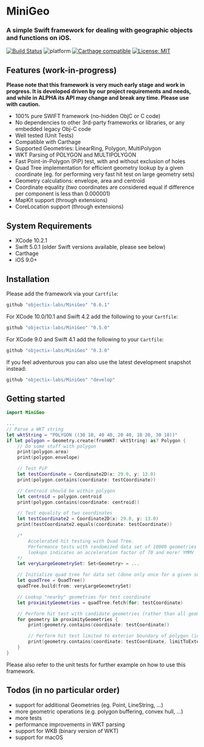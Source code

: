 # MiniGeo

### A simple Swift framework for dealing with geographic objects and functions on iOS.

[![Build Status](https://travis-ci.org/objectix-labs/MiniGeo.svg?branch=develop)](https://travis-ci.org/objectix-labs/MiniGeo)
![platform](https://img.shields.io/badge/platform-iOS-lightgray.svg)
[![Carthage compatible](https://img.shields.io/badge/Carthage-compatible-4BC51D.svg?style=flat)](https://github.com/Carthage/Carthage)
[![License: MIT](https://img.shields.io/badge/License-MIT-yellow.svg)](https://opensource.org/licenses/MIT)

## Features (work-in-progress)
**Please note that this framework is very much early stage and work in progress. It is developed driven by our project requirements and needs, and while in ALPHA its API may change and break any time. Please use with caution.**

* 100% pure SWIFT framework (no-hidden ObjC or C code)
* No dependencies to other 3rd-party frameworks or libraries, or any embedded legacy Obj-C code
* Well tested (Unit Tests)
* Compatible with Carthage
* Supported Geometries: LinearRing, Polygon, MultiPolygon
* WKT Parsing of POLYGON and MULTIPOLYGON
* Fast Point-in-Polygon (PiP) test, with and without exclusion of holes
* Quad Tree implementation for efficient geometry lookup by a given coordinate (eg. for performing very fast hit test on large geometry sets)
* Geometry calculations: envelope, area and centroid
* Coordinate equality (two coordinates are considered equal if difference per component is less than 0.000001)
* MapKit support (through extensions)
* CoreLocation support (through extensions)

## System Requirements
* XCode 10.2.1
* Swift 5.0.1 (older Swift versions available, please see below)
* Carthage
* iOS 9.0+

## Installation
Please add the framework via your `Cartfile`:
```bash
github "objectix-labs/MiniGeo" "0.6.1"
```

For XCode 10.0/10.1 and Swift 4.2 add the following to your `Cartfile`:
```bash
github "objectix-labs/MiniGeo" "0.5.0"
```

For XCode 9.0 and Swift 4.1 add the following to your `Cartfile`:
```bash
github "objectix-labs/MiniGeo" "0.3.0"
````

If you feel adventurous you can also use the latest development snapshot instead:
```bash
github "objectix-labs/MiniGeo" "develop"
````

## Getting started

```swift
import MiniGeo

...
// Parse a WKT string
let wktString = "POLYGON ((30 10, 40 40, 20 40, 10 20, 30 10))"
if let polygon = Geometry.create(fromWKT: wktString) as? Polygon {
    // Do some stuff with polygon
    print(polygon.area)
    print(polygon.envelope)

    // Test PiP
    let testCoordinate = Coordinate2D(x: 29.0, y: 13.0)
    print(polygon.contains(coordinate: testCoordinate))

    // Centroid should be within polygon
    let centroid = polygon.centroid
    print(polygon.contains(coordinate: centroid))

    // Test equality of two coordinates
    let testCoordinate2 = Coordinate2D(x: 29.0, y: 13.0)
    print(testCoordinate2.equals(coordinate: testCoordinate))

    /*
        Accelerated hit testing with Quad Tree.
        Performance tests with randomized data set of 10000 geometries with 10000 random coordinate 
        lookups indicates an acceleration factor of 70 and more! YMMV
    */
    let veryLargeGeometrySet: Set<Geometry> = ...

    // Initialize quad tree for data set (done only once for a given set!)
    let quadTree = QuadTree()
    quadTree.build(from: veryLargeGeometrySet)

    // Lookup "nearby" geometries for test coordinate
    let proximityGeometries = quadTree.fetch(for: testCoordinate)

    // Perform hit test with candidate geometries (rather than all geometries in data set)
    for geometry in proximityGeometries {
        print(geometry.contains(coordinate: testCoordinate))

        // Perform hit test limited to exterior boundary of polygon (ie. without any "holes")
        print(geometry.contains(coordinate: testCoordinate, limitToExteriorBoundary: true))
    }
}
```

Please also refer to the unit tests for further example on how to use this framework.

## Todos (in no particular order)
* support for additional Geometries (eg. Point, LineString, ...)
* more geometric operations (e.g. polygon buffering, convex hull, ...)
* more tests
* performance improvements in WKT parsing
* support for WKB (binary version of WKT)
* support for macOS
